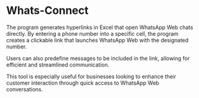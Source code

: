 # Whats-Connect
The program generates hyperlinks in Excel that open WhatsApp Web chats directly. By entering a phone number into a specific cell, the program creates a clickable link that launches WhatsApp Web with the designated number. 

Users can also predefine messages to be included in the link, allowing for efficient and streamlined communication.

This tool is especially useful for businesses looking to enhance their customer interaction through quick access to WhatsApp Web conversations.
